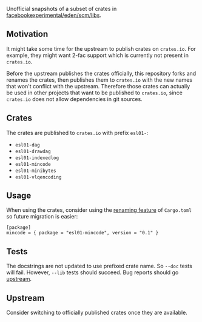 Unofficial snapshots of a subset of crates in [facebookexperimental/eden/scm/libs](https://github.com/facebookexperimental/eden/tree/master/eden/scm/lib).

## Motivation

It might take some time for the upstream to publish crates on `crates.io`. For example, they might want 2-fac support which is currently not present in `crates.io`.

Before the upstream publishes the crates officially, this repository forks and renames the crates, then publishes them to `crates.io` with the new names that won't conflict with the upstream. Therefore those crates can actually be used in other projects that want to be published to `crates.io`, since `crates.io` does not allow dependencies in git sources.

## Crates

The crates are published to `crates.io` with prefix `esl01-`:
- `esl01-dag`
- `esl01-drawdag`
- `esl01-indexedlog`
- `esl01-mincode`
- `esl01-minibytes`
- `esl01-vlqencoding`

## Usage

When using the crates, consider using the [renaming feature](https://doc.rust-lang.org/cargo/reference/specifying-dependencies.html#renaming-dependencies-in-cargotoml) of `Cargo.toml` so future migration is easier:

```
[package]
mincode = { package = "esl01-mincode", version = "0.1" }
```

## Tests

The docstrings are not updated to use prefixed crate name. So `--doc` tests will fail. However, `--lib` tests should succeed. Bug reports should go [upstream](https://github.com/facebookexperimental/eden).

## Upstream

Consider switching to officially published crates once they are available.